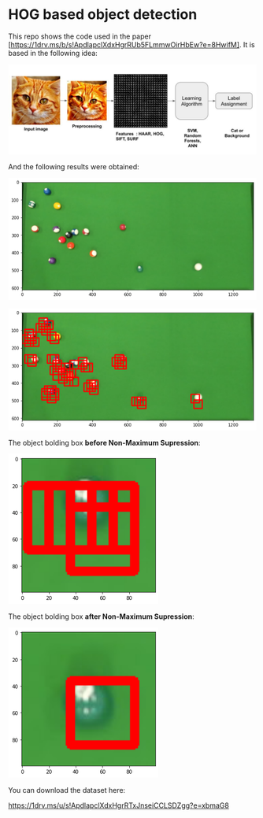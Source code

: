 # HOG based object detection

This repo shows the code used in the paper [https://1drv.ms/b/s!ApdlapclXdxHgrRUb5FLmmwOirHbEw?e=8HwifM]. It is based in the following idea: 

![alt text](https://github.com/GuintherKovalski/HOG_object_detection/blob/main/imgs/esquematico.jpg)

And the following results were obtained:

![alt text](https://github.com/GuintherKovalski/HOG_object_detection/blob/main/imgs/RESULT_.png)

![alt text](https://github.com/GuintherKovalski/HOG_object_detection/blob/main/imgs/FRESULT_NON_NMS.png)

The object bolding box **before Non-Maximum Supression**:

![alt text](https://github.com/GuintherKovalski/HOG_object_detection/blob/main/imgs/pre_detect.png)


The object bolding box **after Non-Maximum Supression**:

![alt text](https://github.com/GuintherKovalski/HOG_object_detection/blob/main/imgs/NMS.png)

You can download the dataset here:

https://1drv.ms/u/s!ApdlapclXdxHgrRTxJnseiCCLSDZgg?e=xbmaG8


